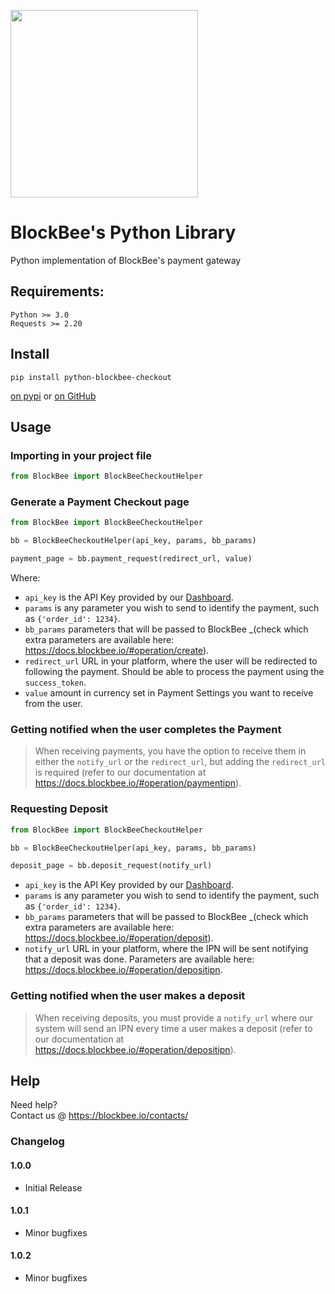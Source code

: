 [<img src="https://blockbee.io/static/assets/images/blockbee_logo_nospaces.png" width="300"/>](image.png)


# BlockBee's Python Library
Python implementation of BlockBee's payment gateway

## Requirements:

```
Python >= 3.0
Requests >= 2.20
```

## Install

```shell script
pip install python-blockbee-checkout
```

[on pypi](https://pypi.python.org/pypi/python-blockbee-checkout)
or
[on GitHub](https://github.com/blockbee-io/python-blockbee-checkout)

## Usage

### Importing in your project file

```python
from BlockBee import BlockBeeCheckoutHelper
```

### Generate a Payment Checkout page

```python
from BlockBee import BlockBeeCheckoutHelper

bb = BlockBeeCheckoutHelper(api_key, params, bb_params)

payment_page = bb.payment_request(redirect_url, value)
```

Where:

* ``api_key`` is the API Key provided by our [Dashboard](https://dash.blockbee.io/).
* ``params`` is any parameter you wish to send to identify the payment, such as `{'order_id': 1234}`.
* ``bb_params`` parameters that will be passed to BlockBee _(check which extra parameters are available here: https://docs.blockbee.io/#operation/create).
* ``redirect_url`` URL in your platform, where the user will be redirected to following the payment. Should be able to process the payment using the `success_token`.
* ``value`` amount in currency set in Payment Settings you want to receive from the user.

### Getting notified when the user completes the Payment
> When receiving payments, you have the option to receive them in either the ``notify_url`` or the ``redirect_url``, but adding the ``redirect_url``  is required (refer to our documentation at https://docs.blockbee.io/#operation/paymentipn).

### Requesting Deposit
```python
from BlockBee import BlockBeeCheckoutHelper

bb = BlockBeeCheckoutHelper(api_key, params, bb_params)

deposit_page = bb.deposit_request(notify_url)
```
* ``api_key`` is the API Key provided by our [Dashboard](https://dash.blockbee.io/).
* ``params`` is any parameter you wish to send to identify the payment, such as `{'order_id': 1234}`.
* ``bb_params`` parameters that will be passed to BlockBee _(check which extra parameters are available here: https://docs.blockbee.io/#operation/deposit).
* ``notify_url`` URL in your platform, where the IPN will be sent notifying that a deposit was done. Parameters are available here: https://docs.blockbee.io/#operation/depositipn.

### Getting notified when the user makes a deposit
> When receiving deposits, you must provide a ``notify_url`` where our system will send an IPN every time a user makes a deposit (refer to our documentation at https://docs.blockbee.io/#operation/depositipn).

## Help

Need help?  
Contact us @ https://blockbee.io/contacts/


### Changelog

#### 1.0.0
* Initial Release

#### 1.0.1
* Minor bugfixes

#### 1.0.2
* Minor bugfixes